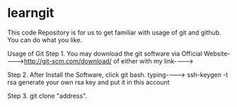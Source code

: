 # learngit
This code Repository is for us to get familiar with usage of git and github. You can do what you like.

Usage of  Git
Step 1. You may download the git software via Official Website---->http://git-scm.com/download/ of either with my link---->

Step 2. After Install the Software, click git bash. typing---->
    ssh-keygen -t rsa
generate your own rsa key and put it in this account

Step 3. git clone "address".
